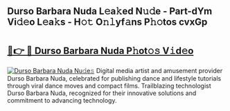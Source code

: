 ## Durso Barbara Nuda L𝚎a𝚔ed N𝚞𝚍e - Part-dYm Vi𝚍𝚎o L𝚎a𝚔s - H𝚘𝚝 O𝚗𝚕yf𝚊ns P𝚑𝚘tos cvxGp

# <h2><a href="http://kfajmu.oniu.top/?m=Durso+Barbara+Nuda">🔗👉 🔴 Durso Barbara Nuda P𝚑ot𝚘𝚜 V𝚒d𝚎o</a></h2>

[![Durso Barbara Nuda Nu𝚍e𝚜](https://i.imgur.com/0qMVB7G.gif)](http://kfajmu.oniu.top/?m=Durso+Barbara+Nuda)
Digital media artist and amusement provider Durso Barbara Nuda, celebrated for publishing dance and lifestyle tutorials through viral dance moves and compact films. Trailblazing technologist Durso Barbara Nuda, recognized for their innovative solutions and commitment to advancing technology.  
